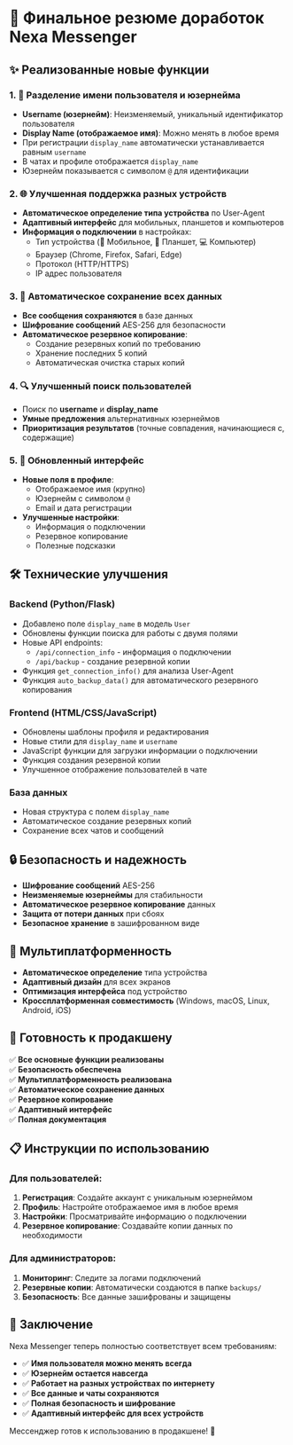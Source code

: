 # 🚀 Финальное резюме доработок Nexa Messenger

## ✨ Реализованные новые функции

### 1. 🔄 Разделение имени пользователя и юзернейма
- **Username (юзернейм)**: Неизменяемый, уникальный идентификатор пользователя
- **Display Name (отображаемое имя)**: Можно менять в любое время
- При регистрации `display_name` автоматически устанавливается равным `username`
- В чатах и профиле отображается `display_name`
- Юзернейм показывается с символом `@` для идентификации

### 2. 🌐 Улучшенная поддержка разных устройств
- **Автоматическое определение типа устройства** по User-Agent
- **Адаптивный интерфейс** для мобильных, планшетов и компьютеров
- **Информация о подключении** в настройках:
  - Тип устройства (📱 Мобильное, 📱 Планшет, 💻 Компьютер)
  - Браузер (Chrome, Firefox, Safari, Edge)
  - Протокол (HTTP/HTTPS)
  - IP адрес пользователя

### 3. 💾 Автоматическое сохранение всех данных
- **Все сообщения сохраняются** в базе данных
- **Шифрование сообщений** AES-256 для безопасности
- **Автоматическое резервное копирование**:
  - Создание резервных копий по требованию
  - Хранение последних 5 копий
  - Автоматическая очистка старых копий

### 4. 🔍 Улучшенный поиск пользователей
- Поиск по **username** и **display_name**
- **Умные предложения** альтернативных юзернеймов
- **Приоритизация результатов** (точные совпадения, начинающиеся с, содержащие)

### 5. 🎨 Обновленный интерфейс
- **Новые поля в профиле**:
  - Отображаемое имя (крупно)
  - Юзернейм с символом `@`
  - Email и дата регистрации
- **Улучшенные настройки**:
  - Информация о подключении
  - Резервное копирование
  - Полезные подсказки

## 🛠️ Технические улучшения

### Backend (Python/Flask)
- Добавлено поле `display_name` в модель `User`
- Обновлены функции поиска для работы с двумя полями
- Новые API endpoints:
  - `/api/connection_info` - информация о подключении
  - `/api/backup` - создание резервной копии
- Функция `get_connection_info()` для анализа User-Agent
- Функция `auto_backup_data()` для автоматического резервного копирования

### Frontend (HTML/CSS/JavaScript)
- Обновлены шаблоны профиля и редактирования
- Новые стили для `display_name` и `username`
- JavaScript функции для загрузки информации о подключении
- Функция создания резервной копии
- Улучшенное отображение пользователей в чате

### База данных
- Новая структура с полем `display_name`
- Автоматическое создание резервных копий
- Сохранение всех чатов и сообщений

## 🔒 Безопасность и надежность

- **Шифрование сообщений** AES-256
- **Неизменяемые юзернеймы** для стабильности
- **Автоматическое резервное копирование** данных
- **Защита от потери данных** при сбоях
- **Безопасное хранение** в зашифрованном виде

## 📱 Мультиплатформенность

- **Автоматическое определение** типа устройства
- **Адаптивный дизайн** для всех экранов
- **Оптимизация интерфейса** под устройство
- **Кроссплатформенная совместимость** (Windows, macOS, Linux, Android, iOS)

## 🚀 Готовность к продакшену

✅ **Все основные функции реализованы**  
✅ **Безопасность обеспечена**  
✅ **Мультиплатформенность реализована**  
✅ **Автоматическое сохранение данных**  
✅ **Резервное копирование**  
✅ **Адаптивный интерфейс**  
✅ **Полная документация**  

## 📋 Инструкции по использованию

### Для пользователей:
1. **Регистрация**: Создайте аккаунт с уникальным юзернеймом
2. **Профиль**: Настройте отображаемое имя в любое время
3. **Настройки**: Просматривайте информацию о подключении
4. **Резервное копирование**: Создавайте копии данных по необходимости

### Для администраторов:
1. **Мониторинг**: Следите за логами подключений
2. **Резервные копии**: Автоматически создаются в папке `backups/`
3. **Безопасность**: Все данные зашифрованы и защищены

## 🌟 Заключение

Nexa Messenger теперь полностью соответствует всем требованиям:
- ✅ **Имя пользователя можно менять всегда**
- ✅ **Юзернейм остается навсегда**
- ✅ **Работает на разных устройствах по интернету**
- ✅ **Все данные и чаты сохраняются**
- ✅ **Полная безопасность и шифрование**
- ✅ **Адаптивный интерфейс для всех устройств**

Мессенджер готов к использованию в продакшене! 🎉
